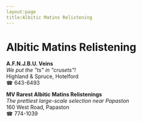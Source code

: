 ```yaml
---
layout:page
title:Albitic Matins Relistening
---
```

# Albitic Matins Relistening

**A.F.N.J.B.U. Veins**  
_We put the "ts" in "crusets"!_  
Highland & Spruce, Hotelford  
☎ 643-6493



**MV Rarest Albitic Matins Relistenings**  
_The prettiest large-scale selection near Papaston_  
160 West Road, Papaston  
☎ 774-1039




